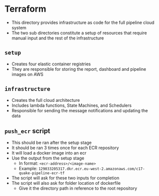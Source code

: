 # Terraform

- This directory provides infrastructure as code for the full pipeline cloud system
- The two sub directories constitute a setup of resources that require manual input and the rest of the infrastructure

## `setup`
- Creates four elastic container registries
- They are responsible for storing the report, dashboard and pipeline images on AWS

## `infrastructure`
- Creates the full cloud architecture
- Includes lambda functions, State Machines, and Schedulers
- Responsible for sending the message notifications and updating the data

## `push_ecr` script
- This should be ran after the setup stage
- It should be ran 3 times once for each ECR repository
- It will load a docker image into an ecr
- Use the output from the setup stage
    - In format: `<ecr-address>/<image-name>`
    - Example: `129033205317.dkr.ecr.eu-west-2.amazonaws.com/c17-quake-pipeline-ecr-tf`
- The script will ask for these two inputs for completion
- The script will also ask for folder location of dockerfile
    - Give it the directory path in reference to the root repository